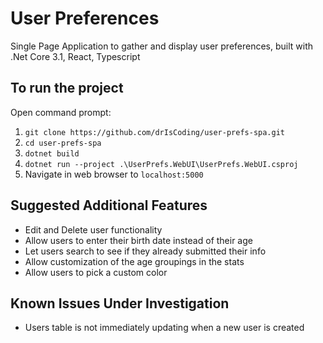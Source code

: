 # User Preferences
Single Page Application to gather and display user preferences, built with .Net Core 3.1, React, Typescript
## To run the project
Open command prompt:
1. `git clone https://github.com/drIsCoding/user-prefs-spa.git` 
2. `cd user-prefs-spa`
2. `dotnet build`
3. `dotnet run --project .\UserPrefs.WebUI\UserPrefs.WebUI.csproj`
4. Navigate in web browser to `localhost:5000`  
## Suggested Additional Features
- Edit and Delete user functionality
- Allow users to enter their birth date instead of their age
- Let users search to see if they already submitted their info
- Allow customization of the age groupings in the stats
- Allow users to pick a custom color
## Known Issues Under Investigation
- Users table is not immediately updating when a new user is created
